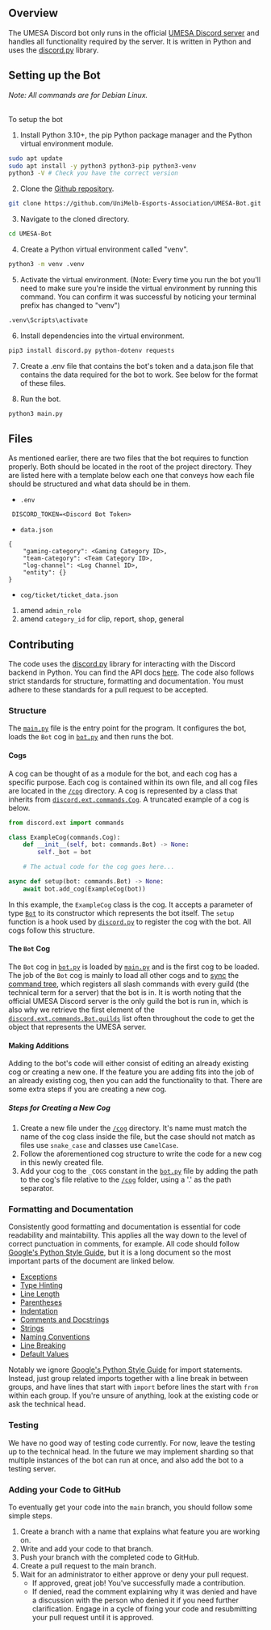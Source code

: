 ## Overview
The UMESA Discord bot only runs in the official [UMESA Discord server](https://discord.gg/VvXuE2NGX6) and handles all functionality required by the server. It is written in Python and uses the [discord.py](https://discordpy.readthedocs.io/en/stable/) library.

## Setting up the Bot
*Note: All commands are for Debian Linux.*<br><br>

To setup the bot
1. Install Python 3.10+, the pip Python package manager and the Python virtual environment module.
```bash
sudo apt update
sudo apt install -y python3 python3-pip python3-venv
python3 -V # Check you have the correct version
```

2. Clone the [Github repository](https://github.com/UniMelb-Esports-Association/UMESA-Bot).
```bash
git clone https://github.com/UniMelb-Esports-Association/UMESA-Bot.git
```

3. Navigate to the cloned directory.
```bash
cd UMESA-Bot
```

4. Create a Python virtual environment called "venv".
```bash
python3 -m venv .venv
```

5. Activate the virtual environment. (Note: Every time you run the bot you'll need to make sure you're inside the virtual environment by running this command. You can confirm it was successful by noticing your terminal prefix has changed to "venv")
```bash
.venv\Scripts\activate
```

6. Install dependencies into the virtual environment.
```bash
pip3 install discord.py python-dotenv requests
```

7. Create a .env file that contains the bot's token and a data.json file that contains the data required for the bot to work. See below for the format of these files.

8. Run the bot.
```bash
python3 main.py
```

## Files
As mentioned earlier, there are two files that the bot requires to function properly. Both should be located in the root of the project directory. They are listed here with a template below each one that conveys how each file should be structured and what data should be in them.

- `.env`
```
 DISCORD_TOKEN=<Discord Bot Token>
```

- `data.json`
```
{
    "gaming-category": <Gaming Category ID>,
    "team-category": <Team Category ID>,
    "log-channel": <Log Channel ID>,
    "entity": {}
}
```

- `cog/ticket/ticket_data.json`

1. amend `admin_role`
2. amend `category_id` for clip, report, shop, general

## Contributing
The code uses the [discord.py](https://discordpy.readthedocs.io/en/stable/) library for interacting with the Discord backend in Python. You can find the API docs [here](https://discordpy.readthedocs.io/en/stable/api.html). The code also follows strict standards for structure, formatting and documentation. You must adhere to these standards for a pull request to be accepted.

### Structure
The [`main.py`](https://github.com/UniMelb-Esports-Association/UMESA-Bot/blob/main/main.py) file is the entry point for the program. It configures the bot, loads the `Bot` cog in [`bot.py`](https://github.com/UniMelb-Esports-Association/UMESA-Bot/blob/main/cog/bot.py) and then runs the bot.

#### Cogs
A cog can be thought of as a module for the bot, and each cog has a specific purpose. Each cog is contained within its own file, and all cog files are located in the [`/cog`](https://github.com/UniMelb-Esports-Association/UMESA-Bot/tree/main/cog) directory. A cog is represented by a class that inherits from [`discord.ext.commands.Cog`](https://discordpy.readthedocs.io/en/stable/ext/commands/api.html?cog#discord.ext.commands.Cog). A truncated example of a cog is below.

```python
from discord.ext import commands

class ExampleCog(commands.Cog):
    def __init__(self, bot: commands.Bot) -> None:
        self._bot = bot

    # The actual code for the cog goes here...

async def setup(bot: commands.Bot) -> None:
    await bot.add_cog(ExampleCog(bot))
```

In this example, the `ExampleCog` class is the cog. It accepts a parameter of type [`Bot`](https://discordpy.readthedocs.io/en/stable/ext/commands/api.html?bot#bot) to its constructor which represents the bot itself. The `setup` function is a hook used by [`discord.py`](https://discordpy.readthedocs.io/en/stable/index.html) to register the cog with the bot. All cogs follow this structure.

#### The `Bot` Cog
The `Bot` cog in [`bot.py`](https://github.com/UniMelb-Esports-Association/UMESA-Bot/blob/main/cog/bot.py) is loaded by [`main.py`](https://github.com/UniMelb-Esports-Association/UMESA-Bot/blob/main/main.py) and is the first cog to be loaded. The job of the `Bot` cog is mainly to load all other cogs and to [sync](https://discordpy.readthedocs.io/en/stable/interactions/api.html#discord.app_commands.CommandTree.sync) the [command tree](https://discordpy.readthedocs.io/en/stable/interactions/api.html#discord.app_commands.CommandTree), which registers all slash commands with every guild (the technical term for a server) that the bot is in. It is worth noting that the official UMESA Discord server is the only guild the bot is run in, which is also why we retrieve the first element of the [`discord.ext.commands.Bot.guilds`](https://discordpy.readthedocs.io/en/stable/ext/commands/api.html?bot#discord.ext.commands.Bot.guilds) list often throughout the code to get the object that represents the UMESA server.

#### Making Additions
Adding to the bot's code will either consist of editing an already existing cog or creating a new one. If the feature you are adding fits into the job of an already existing cog, then you can add the functionality to that. There are some extra steps if you are creating a new cog.

##### Steps for Creating a New Cog
1. Create a new file under the [`/cog`](https://github.com/UniMelb-Esports-Association/UMESA-Bot/tree/main/cog) directory. It's name must match the name of the cog class inside the file, but the case should not match as files use `snake_case` and classes use `CamelCase`.
2. Follow the aforementioned cog structure to write the code for a new cog in this newly created file.
3. Add your cog to the `_COGS` constant in the [`bot.py`](https://github.com/UniMelb-Esports-Association/UMESA-Bot/blob/main/cog/bot.py) file by adding the path to the cog's file relative to the [`/cog`](https://github.com/UniMelb-Esports-Association/UMESA-Bot/tree/main/cog) folder, using a '.' as the path separator.

### Formatting and Documentation
Consistently good formatting and documentation is essential for code readability and maintability. This applies all the way down to the level of correct punctuation in comments, for example. All code should follow [Google's Python Style Guide](https://google.github.io/styleguide/pyguide.html), but it is a long document so the most important parts of the document are linked below.

- [Exceptions](https://google.github.io/styleguide/pyguide.html#24-exceptions)
- [Type Hinting](https://google.github.io/styleguide/pyguide.html#221-type-annotated-code)
- [Line Length](https://google.github.io/styleguide/pyguide.html#3-python-style-rules)
- [Parentheses](https://google.github.io/styleguide/pyguide.html#33-parentheses)
- [Indentation](https://google.github.io/styleguide/pyguide.html#34-indentation)
- [Comments and Docstrings](https://google.github.io/styleguide/pyguide.html#38-comments-and-docstrings)
- [Strings](https://google.github.io/styleguide/pyguide.html#310-strings)
- [Naming Conventions](https://google.github.io/styleguide/pyguide.html#3164-guidelines-derived-from-guidos-recommendations)
- [Line Breaking](https://google.github.io/styleguide/pyguide.html#3192-line-breaking)
- [Default Values](https://google.github.io/styleguide/pyguide.html#3194-default-values)

Notably we ignore [Google's Python Style Guide](https://google.github.io/styleguide/pyguide.html) for import statements. Instead, just group related imports together with a line break in between groups, and have lines that start with `import` before lines the start with `from` within each group. If you're unsure of anything, look at the existing code or ask the technical head.

### Testing
We have no good way of testing code currently. For now, leave the testing up to the technical head. In the future we may implement sharding so that multiple instances of the bot can run at once, and also add the bot to a testing server.

### Adding your Code to GitHub
To eventually get your code into the `main` branch, you should follow some simple steps.

1. Create a branch with a name that explains what feature you are working on.
2. Write and add your code to that branch.
3. Push your branch with the completed code to GitHub.
4. Create a pull request to the main branch.
5. Wait for an administrator to either approve or deny your pull request.
    - If approved, great job! You've successfully made a contribution.
    - If denied, read the comment explaining why it was denied and have a discussion with the person who denied it if you need further clarification. Engage in a cycle of fixing your code and resubmitting your pull request until it is approved.
